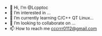 - 👋 Hi, I’m @Lcpptoc
- 👀 I’m interested in ...
- 🌱 I’m currently learning C/C++ QT Linux...
- 💞️ I’m looking to collaborate on ...
- 📫 How to reach me cccrrr0112@gmail.com

<!---
Lcpptoc/Lcpptoc is a ✨ special ✨ repository because its `README.md` (this file) appears on your GitHub profile.
You can click the Preview link to take a look at your changes.
--->
